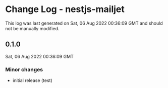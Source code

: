 # Change Log - nestjs-mailjet

This log was last generated on Sat, 06 Aug 2022 00:36:09 GMT and should not be manually modified.

## 0.1.0
Sat, 06 Aug 2022 00:36:09 GMT

### Minor changes

- initial release (test)

